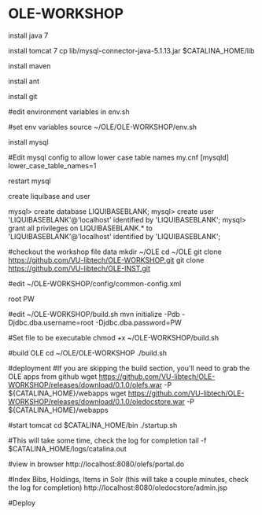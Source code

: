 OLE-WORKSHOP
============
install java 7

install tomcat 7
cp lib/mysql-connector-java-5.1.13.jar $CATALINA_HOME/lib

install maven

install ant

install git

#edit environment variables in env.sh

#set env variables
source ~/OLE/OLE-WORKSHOP/env.sh

install mysql

#Edit mysql config to allow lower case table names
my.cnf
[mysqld]
lower_case_table_names=1

restart mysql

create liquibase and user

mysql> create database LIQUIBASEBLANK;
mysql> create user 'LIQUIBASEBLANK'@'localhost' identified by 'LIQUIBASEBLANK';
mysql> grant all privileges on LIQUIBASEBLANK.* to 'LIQUIBASEBLANK'@'localhost' identified by 'LIQUIBASEBLANK';

#checkout the workshop file data
mkdir ~/OLE
cd ~/OLE
git clone https://github.com/VU-libtech/OLE-WORKSHOP.git
git clone https://github.com/VU-libtech/OLE-INST.git


#edit ~/OLE-WORKSHOP/config/common-config.xml
<param name="mysql.dba.username">root</param>
<param name="mysql.dba.password">PW</param>

#edit ~/OLE-WORKSHOP/build.sh
mvn initialize -Pdb -Djdbc.dba.username=root -Djdbc.dba.password=PW

#Set file to be executable
chmod +x ~/OLE-WORKSHOP/build.sh

#build OLE
cd ~/OLE/OLE-WORKSHOP
./build.sh

#deployment
#If you are skipping the build section, you'll need to grab the OLE apps from github
wget https://github.com/VU-libtech/OLE-WORKSHOP/releases/download/0.1.0/olefs.war -P ${CATALINA_HOME}/webapps
wget https://github.com/VU-libtech/OLE-WORKSHOP/releases/download/0.1.0/oledocstore.war -P ${CATALINA_HOME}/webapps

#start tomcat
cd $CATALINA_HOME/bin
./startup.sh

#This will take some time, check the log for completion
tail -f $CATALINA_HOME/logs/catalina.out

#view in browser
http://localhost:8080/olefs/portal.do

#Index Bibs, Holdings, Items in Solr (this will take a couple minutes, check the log for completion)
http://localhost:8080/oledocstore/admin.jsp


#Deploy

